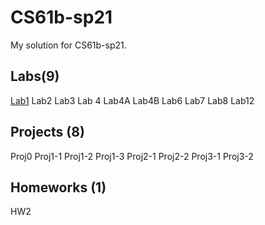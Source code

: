 # CS61b-sp21
My solution for CS61b-sp21.

## Labs(9)
[Lab1] Lab2 Lab3 Lab 4 Lab4A Lab4B Lab6 Lab7 Lab8 Lab12

## Projects (8)
Proj0 Proj1-1 Proj1-2 Proj1-3 Proj2-1 Proj2-2 Proj3-1 Proj3-2

## Homeworks (1)
HW2

[lab1]: (https://github.com/ruhuang2001/CS61B-sp21/tree/main/lab1)
